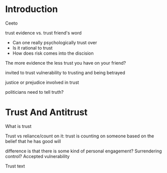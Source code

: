 # Introduction

Ceeto

trust evidence vs. trust friend's word
- Can one really psychologically trust over
- Is it rational to trust
- How does risk comes into the discision

The more evidence the less trust you have on your friend?


invited to trust
vulnerability to trusting and being betrayed

justice or prejudice involved in trust

politicians need to tell truth?

# Trust And Antitrust

What is trust

Trust vs reliance/count on it: trust is counting on someone based on the belief that he has good will

difference is that there is some kind of personal engagement? Surrendering control? Accepted vulnerability 




Trust text
